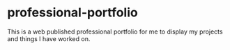 # professional-portfolio
This is a web published professional portfolio for me to display my projects and things I have worked on.
